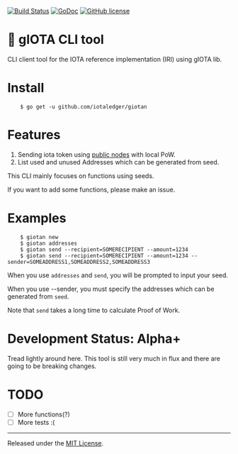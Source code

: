 [![Build Status](https://travis-ci.org/iotaledger/giotan.svg?branch=master)](https://travis-ci.org/iotaledger/giotan)
[![GoDoc](https://godoc.org/github.com/iotaledger/giotann?status.svg)](https://godoc.org/github.com/iotaledger/giotan)
[![GitHub license](https://img.shields.io/badge/license-MIT-blue.svg)](https://raw.githubusercontent.com/iotaledger/giotan/master/LICENSE)

:frog: gIOTA CLI tool
=====

CLI client tool for the IOTA reference implementation (IRI) using gIOTA lib.

Install
====
```
    $ go get -u github.com/iotaledger/giotan
```

Features
====

1. Sending iota token using [public nodes](http://iotasupport.com/lightwallet.shtml) with local PoW.
2. List used and unused Addresses which can be generated from seed.

This CLI mainly focuses on functions using seeds.

If you want to add some functions, please make an issue.

Examples
====

```
    $ giotan new
    $ giotan addresses 
    $ giotan send --recipient=SOMERECIPIENT --amount=1234
    $ giotan send --recipient=SOMERECIPIENT --amount=1234 --sender=SOMEADDRESS1,SOMEADDRESS2,SOMEADDRESS3
```

When you use `addresses` and `send`, you will be prompted to input your seed.

When you use --sender, you must specify the addresses which can be generated from `seed`.

Note that `send` takes a long time to calculate Proof of Work.

Development Status: Alpha+
=========================

Tread lightly around here. This tool is still very much
in flux and there are going to be breaking changes.


TODO
=========================

* [ ] More functions(?)
* [ ] More tests :(

<hr>

Released under the [MIT License](LICENSE).
